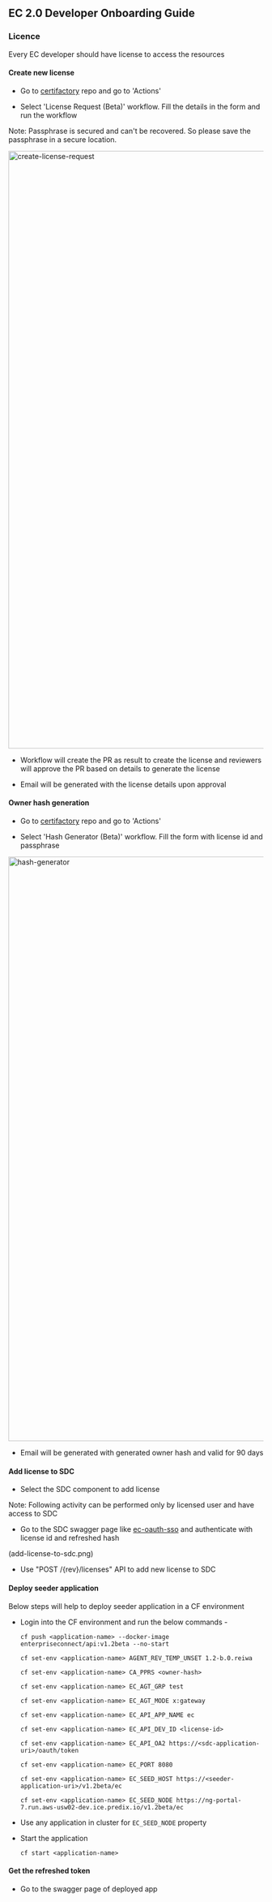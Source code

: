 ## EC 2.0 Developer Onboarding Guide

### Licence
Every EC developer should have license to access the resources

#### Create new license

- Go to [certifactory](https://github.com/EC-Release/certifactory) repo and go to 'Actions'

- Select 'License Request (Beta)' workflow. Fill the details in the form and run the workflow

Note: Passphrase is secured and can't be recovered. So please save the passphrase in a secure location. 

<img width="1178" alt="create-license-request" src="https://user-images.githubusercontent.com/38732583/137537515-33f26b63-e7e9-4704-90b0-84a6f6371451.png">


- Workflow will create the PR as result to create the license and reviewers will approve the PR based on details to generate the license

- Email will be generated with the license details upon approval

#### Owner hash generation

- Go to [certifactory](https://github.com/EC-Release/certifactory) repo and go to 'Actions'

- Select 'Hash Generator (Beta)' workflow. Fill the form with license id and passphrase

<img width="1152" alt="hash-generator" src="https://user-images.githubusercontent.com/38732583/137540272-db3918e3-829b-4ce9-8393-aa2ebe8c876f.png">


- Email will be generated with generated owner hash and valid for 90 days

#### Add license to SDC

- Select the SDC component to add license

Note: Following activity can be performed only by licensed user and have access to SDC  

- Go to the SDC swagger page like [ec-oauth-sso](https://ec-oauth-sso.run.aws-usw02-dev.ice.predix.io/v1.2beta/assets/swagger-ui/) and authenticate with license id and refreshed hash

(add-license-to-sdc.png)

- Use "POST /{rev}/licenses" API to add new license to SDC

#### Deploy seeder application

Below steps will help to deploy seeder application in a CF environment

- Login into the CF environment and run the below commands - 

    ```
    cf push <application-name> --docker-image enterpriseconnect/api:v1.2beta --no-start
    
    cf set-env <application-name> AGENT_REV_TEMP_UNSET 1.2-b.0.reiwa
    
    cf set-env <application-name> CA_PPRS <owner-hash>
    
    cf set-env <application-name> EC_AGT_GRP test
    
    cf set-env <application-name> EC_AGT_MODE x:gateway
    
    cf set-env <application-name> EC_API_APP_NAME ec
    
    cf set-env <application-name> EC_API_DEV_ID <license-id>
    
    cf set-env <application-name> EC_API_OA2 https://<sdc-application-uri>/oauth/token
    
    cf set-env <application-name> EC_PORT 8080
    
    cf set-env <application-name> EC_SEED_HOST https://<seeder-application-uri>/v1.2beta/ec
    
    cf set-env <application-name> EC_SEED_NODE https://ng-portal-7.run.aws-usw02-dev.ice.predix.io/v1.2beta/ec
    ```

- Use any application in cluster for `EC_SEED_NODE` property

- Start the application

    ```
    cf start <application-name>
    ```

#### Get the refreshed token

- Go to the swagger page of deployed app 
